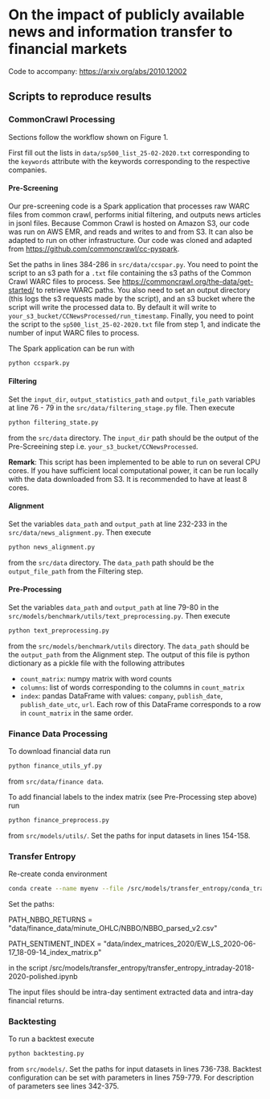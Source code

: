 # On the impact of publicly available news and information transfer to financial markets

Code to accompany: https://arxiv.org/abs/2010.12002

## Scripts to reproduce results

### CommonCrawl Processing
Sections follow the workflow shown on Figure 1.

First fill out the lists in `data/sp500_list_25-02-2020.txt` corresponding to the `keywords` attribute
with the keywords corresponding to the respective companies.
#### Pre-Screening

Our pre-screening code is a Spark application that processes raw WARC files from common crawl,
performs initial filtering, and outputs news articles in jsonl files.
Because Common Crawl is hosted on Amazon S3, our code was run on AWS EMR, and reads and writes 
to and from S3. It can also be adapted to run on other infrastructure. Our code was cloned and
adapted from https://github.com/commoncrawl/cc-pyspark. 

Set the paths in lines 384-286 in `src/data/ccspar.py`. You need to point the script
to an s3 path for a `.txt` file containing the s3 paths of the Common Crawl WARC files to process. 
See https://commoncrawl.org/the-data/get-started/ to retrieve WARC paths. You also need to
set an output directory (this logs the s3 requests made by the script), and an s3 bucket
where the script will write the processed data to. By default it will write to 
`your_s3_bucket/CCNewsProcessed/run_timestamp`. Finally, you need to point the script to
the `sp500_list_25-02-2020.txt` file from step 1, and indicate the number of input WARC files to process.

The Spark application can be run with
```bash
python ccspark.py
```

#### Filtering
Set the `input_dir`, `output_statistics_path` and `output_file_path` variables at line 76 - 79 in the
`src/data/filtering_stage.py` file. Then execute
```bash
python filtering_state.py
```
from the `src/data` directory. The `input_dir` path should be the output of the Pre-Screeining step
i.e. `your_s3_bucket/CCNewsProcessed`.

**Remark**: This script has been implemented to be able to run on several CPU cores.
If you have sufficient local computational power, it can be run locally with the data downloaded from S3.
It is recommended to have at least 8 cores.

#### Alignment
Set the variables `data_path` and `output_path` at line 232-233 in the `src/data/news_alignment.py`. Then execute
```bash
python news_alignment.py
```
from the `src/data` directory. The `data_path` path should be the `output_file_path` from the Filtering step.

#### Pre-Processing
Set the variables `data_path` and `output_path` at line 79-80 in the `src/models/benchmark/utils/text_preprocessing.py`. Then execute
```bash
python text_preprocessing.py
```
from the `src/models/benchmark/utils` directory. The `data_path` should be the `output_path` from the Alignment step.
The output of this file is python dictionary as a pickle file with the following attributes
* `count_matrix`: numpy matrix with word counts
* `columns`: list of words corresponding to the columns in `count_matrix`
* `index`: pandas DataFrame with values: `company`, `publish_date`, `publish_date_utc`, `url`.
Each row of this DataFrame corresponds to a row in `count_matrix` in the same order.

### Finance Data Processing

To download financial data run
```bash
python finance_utils_yf.py
```
from `src/data/finance data`.

To add financial labels to the index matrix (see Pre-Processing step above) run
```bash
python finance_preprocess.py
```
from `src/models/utils/`. Set the paths for input datasets in lines 154-158.

### Transfer Entropy
Re-create conda environment 
```bash
conda create --name myenv --file /src/models/transfer_entropy/conda_transfer_entropy_analysis_environment.yml
```
Set the paths:

PATH_NBBO_RETURNS = "data/finance_data/minute_OHLC/NBBO/NBBO_parsed_v2.csv"

PATH_SENTIMENT_INDEX = "data/index_matrices_2020/EW_LS_2020-06-17_18-09-14_index_matrix.p"

in the script /src/models/transfer_entropy/transfer_entropy_intraday-2018-2020-polished.ipynb

The input files should be intra-day sentiment extracted data and intra-day financial returns.

### Backtesting

To run a backtest execute
```bash
python backtesting.py
```
from `src/models/`. Set the paths for input datasets in lines 736-738. 
Backtest configuration can be set with parameters in lines 759-779. 
For description of parameters see lines 342-375.
